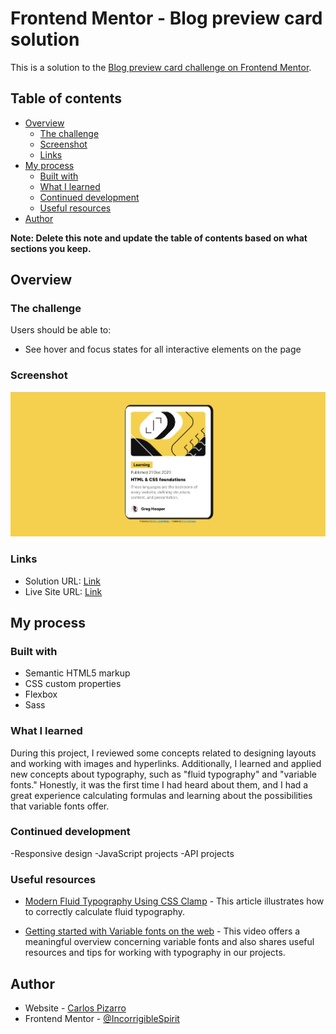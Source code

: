 # Frontend Mentor - Blog preview card solution

This is a solution to the [Blog preview card challenge on Frontend Mentor](https://www.frontendmentor.io/challenges/blog-preview-card-ckPaj01IcS).

## Table of contents

- [Overview](#overview)
  - [The challenge](#the-challenge)
  - [Screenshot](#screenshot)
  - [Links](#links)
- [My process](#my-process)
  - [Built with](#built-with)
  - [What I learned](#what-i-learned)
  - [Continued development](#continued-development)
  - [Useful resources](#useful-resources)
- [Author](#author)

**Note: Delete this note and update the table of contents based on what sections you keep.**

## Overview

### The challenge

Users should be able to:

- See hover and focus states for all interactive elements on the page

### Screenshot

![Screenshot](./assets/images/Screenshot.png)

### Links

- Solution URL: [Link](https://your-solution-url.com)
- Live Site URL: [Link](https://blog-preview-card-01.netlify.app/)

## My process

### Built with

- Semantic HTML5 markup
- CSS custom properties
- Flexbox
- Sass

### What I learned

During this project, I reviewed some concepts related to designing layouts and working with images and hyperlinks. Additionally, I learned and applied new concepts about typography, such as "fluid typography" and "variable fonts." Honestly, it was the first time I had heard about them, and I had a great experience calculating formulas and learning about the possibilities that variable fonts offer.

### Continued development

-Responsive design
-JavaScript projects
-API projects

### Useful resources

- [Modern Fluid Typography Using CSS Clamp](https://www.smashingmagazine.com/2022/01/modern-fluid-typography-css-clamp/) - This article illustrates how to correctly calculate fluid typography.

- [Getting started with Variable fonts on the web](https://www.youtube.com/watch?v=0fVymQ7SZw0&t=642s) - This video offers a meaningful overview concerning variable fonts and also shares useful resources and tips for working with typography in our projects.

## Author

- Website - [Carlos Pizarro](https://github.com/IncorrigibleSpirit)
- Frontend Mentor - [@IncorrigibleSpirit](https://www.frontendmentor.io/profile/IncorrigibleSpirit)
